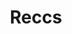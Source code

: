 ---
layout: riddle
title: Reccs
sha256: 36b656eb9babfd32dfc4616cb084abca6a63106d23a1e160a6989399bce9a65b
image: normal_ae2e0ba446e4657e.png
creator: Turi Barnabás
year: 2015
---